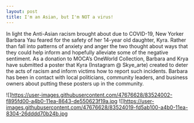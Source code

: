 ```yaml
---
layout: post
title: I'm an Asian, but I'm NOT a virus!
---
```


In light the Anti-Asian racism brought about due to COVID-19, New Yorker Barbara Yau feared for the safety of her 14-year old daughter, Kyra.  Rather than fall into patterns of anxiety and anger the two thought about ways that they could help inform and hopefully alleviate some of the negative sentiment.  As a donation to MOCA’s OneWorld Collection, Barbara and Krya have submitted a poster that Kyra (Instagram @ Skye_arte) created to deter the acts of racism and inform victims how to report such incidents.  Barbara has been in contact with local politicians, community leaders, and business owners about putting these posters up in the community.

![]https://user-images.githubusercontent.com/47676628/83524002-f895fd00-a4b0-11ea-8643-de550623f19a.jpg
![]https://user-images.githubusercontent.com/47676628/83524019-fd5ab100-a4b0-11ea-8304-26dddd70b24b.jpg



